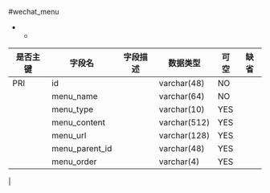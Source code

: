 #wechat_menu
* -
 
|是否主键	|字段名	|字段描述	|数据类型	|可空	|缺省	|
| --------|-----|-----|-----|-----|-----|
|PRI|id||varchar(48)|NO||
||menu_name||varchar(64)|NO||
||menu_type||varchar(10)|YES||
||menu_content||varchar(512)|YES||
||menu_url||varchar(128)|YES||
||menu_parent_id||varchar(48)|YES||
||menu_order||varchar(4)|YES||
|

